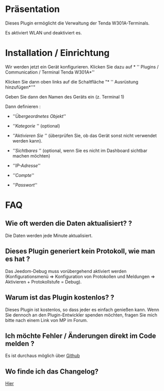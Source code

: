Präsentation
============

Dieses Plugin ermöglicht die Verwaltung der Tenda W301A-Terminals.

Es aktiviert WLAN und deaktiviert es.

Installation / Einrichtung
========================

Wir werden jetzt ein Gerät konfigurieren. Klicken Sie dazu auf * '' Plugins / Communication / Terminal Tenda W301A*''

Klicken Sie dann oben links auf die Schaltfläche "* '' Ausrüstung hinzufügen*''"

Geben Sie dann den Namen des Geräts ein (z. Terminal 1)

Dann definieren :

-   *''Übergeordnetes Objekt*''

-   *''Kategorie '*' (optional)

-   *''Aktivieren Sie '*' (überprüfen Sie, ob das Gerät sonst nicht verwendet werden kann).

-   *''Sichtbares '*' (optional, wenn Sie es nicht im Dashboard sichtbar machen möchten)

-   *''IP-Adresse*''

-   *''Compte*''

-   *''Passwort*''

FAQ
===

Wie oft werden die Daten aktualisiert? ?
-------------------------------------------------------

Die Daten werden jede Minute aktualisiert.

Dieses Plugin generiert kein Protokoll, wie man es hat ?
--------------------------------------------------
Das Jeedom-Debug muss vorübergehend aktiviert werden (Konfigurationsmenü ⇒ Konfiguration von Protokollen und Meldungen ⇒ Aktivieren + Protokollstufe = Debug).

Warum ist das Plugin kostenlos? ?
--------------------------------

Dieses Plugin ist kostenlos, so dass jeder es einfach genießen kann. Wenn Sie dennoch an den Plugin-Entwickler spenden möchten, fragen Sie mich bitte nach einem Link von MP im Forum.

Ich möchte Fehler / Änderungen direkt im Code melden ?
-----------------------------------------------------------------------
Es ist durchaus möglich über
[Github](https://github.com/Jeedom-Plugins-Extra/plugin-bornetenda/)

Wo finde ich das Changelog?
-----------------------
[Hier](https://jeedom.github.io/plugin-bornetenda/fr_FR/changelog.html)

